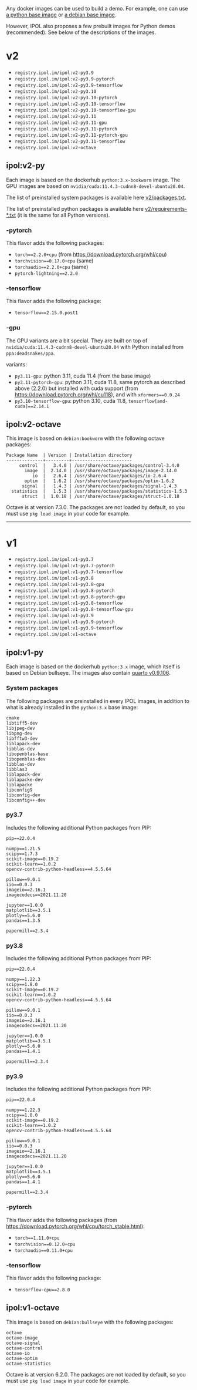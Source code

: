 Any docker images can be used to build a demo. For example, one can use [a python base image](https://hub.docker.com/_/python) or [a debian base image](https://hub.docker.com/_/debian).

However, IPOL also proposes a few prebuilt images for Python demos (recommended). See below of the descriptions of the images.

# v2

- `registry.ipol.im/ipol:v2-py3.9`
- `registry.ipol.im/ipol:v2-py3.9-pytorch`
- `registry.ipol.im/ipol:v2-py3.9-tensorflow`
- `registry.ipol.im/ipol:v2-py3.10`
- `registry.ipol.im/ipol:v2-py3.10-pytorch`
- `registry.ipol.im/ipol:v2-py3.10-tensorflow`
- `registry.ipol.im/ipol:v2-py3.10-tensorflow-gpu`
- `registry.ipol.im/ipol:v2-py3.11`
- `registry.ipol.im/ipol:v2-py3.11-gpu`
- `registry.ipol.im/ipol:v2-py3.11-pytorch`
- `registry.ipol.im/ipol:v2-py3.11-pytorch-gpu`
- `registry.ipol.im/ipol:v2-py3.11-tensorflow`
- `registry.ipol.im/ipol:v2-octave`

## ipol:v2-py

Each image is based on the dockerhub `python:3.x-bookworm` image.
The GPU images are based on `nvidia/cuda:11.4.3-cudnn8-devel-ubuntu20.04`.

The list of preinstalled system packages is available here [v2/packages.txt](v2/packages.txt).

The list of preinstalled python packages is available here [v2/requirements-*.txt](v2/requirements-py3.11.txt) (it is the same for all Python versions).

### -pytorch

This flavor adds the following packages:
- `torch==2.2.0+cpu` (from https://download.pytorch.org/whl/cpu)
- `torchvision==0.17.0+cpu` (same)
- `torchaudio==2.2.0+cpu` (same)
- `pytorch-lightning==2.2.0`

### -tensorflow

This flavor adds the following package:
- `tensorflow==2.15.0.post1`

### -gpu

The GPU variants are a bit special. They are built on top of `nvidia/cuda:11.4.3-cudnn8-devel-ubuntu20.04` with Python installed from `ppa:deadsnakes/ppa`.

variants:
- `py3.11-gpu`: python 3.11, cuda 11.4 (from the base image)
- `py3.11-pytorch-gpu`: python 3.11, cuda 11.8, same pytorch as described above (2.2.0) but installed with cuda support (from https://download.pytorch.org/whl/cu118), and with `xformers==0.0.24`
- `py3.10-tensorflow-gpu`: python 3.10, cuda 11.8, `tensorflow[and-cuda]==2.14.1`

## ipol:v2-octave

This image is based on `debian:bookworm` with the following octave packages:
```
Package Name  | Version | Installation directory
--------------+---------+-----------------------
     control  |   3.4.0 | /usr/share/octave/packages/control-3.4.0
       image  |  2.14.0 | /usr/share/octave/packages/image-2.14.0
          io  |   2.6.4 | /usr/share/octave/packages/io-2.6.4
       optim  |   1.6.2 | /usr/share/octave/packages/optim-1.6.2
      signal  |   1.4.3 | /usr/share/octave/packages/signal-1.4.3
  statistics  |   1.5.3 | /usr/share/octave/packages/statistics-1.5.3
      struct  |  1.0.18 | /usr/share/octave/packages/struct-1.0.18
```

Octave is at version 7.3.0. The packages are not loaded by default, so you must use `pkg load image` in your code for example.


<hr />

# v1

- `registry.ipol.im/ipol:v1-py3.7`
- `registry.ipol.im/ipol:v1-py3.7-pytorch`
- `registry.ipol.im/ipol:v1-py3.7-tensorflow`
- `registry.ipol.im/ipol:v1-py3.8`
- `registry.ipol.im/ipol:v1-py3.8-gpu`
- `registry.ipol.im/ipol:v1-py3.8-pytorch`
- `registry.ipol.im/ipol:v1-py3.8-pytorch-gpu`
- `registry.ipol.im/ipol:v1-py3.8-tensorflow`
- `registry.ipol.im/ipol:v1-py3.8-tensorflow-gpu`
- `registry.ipol.im/ipol:v1-py3.9`
- `registry.ipol.im/ipol:v1-py3.9-pytorch`
- `registry.ipol.im/ipol:v1-py3.9-tensorflow`
- `registry.ipol.im/ipol:v1-octave`

## ipol:v1-py

Each image is based on the dockerhub `python:3.x` image, which itself is based on Debian bullseye.
The images also contain [quarto v0.9.106](https://github.com/quarto-dev/quarto-cli/releases/tag/v0.9.106).

### System packages

The following packages are preinstalled in every IPOL images, in addition to what is already installed in the `python:3.x` base image:
```
cmake
libtiff5-dev
libjpeg-dev
libpng-dev
libfftw3-dev
liblapack-dev
libblas-dev
libopenblas-base
libopenblas-dev
libblas-dev
libblas3
liblapack-dev
liblapacke-dev
liblapacke
libconfig9
libconfig-dev
libconfig++-dev
```

### py3.7

Includes the following additional Python packages from PIP:
```
pip==22.0.4

numpy==1.21.5
scipy==1.7.3
scikit-image==0.19.2
scikit-learn==1.0.2
opencv-contrib-python-headless==4.5.5.64

pillow==9.0.1
iio==0.0.3
imageio==2.16.1
imagecodecs==2021.11.20

jupyter==1.0.0
matplotlib==3.5.1
plotly==5.6.0
pandas==1.3.5

papermill==2.3.4
```

### py3.8

Includes the following additional Python packages from PIP:
```
pip==22.0.4

numpy==1.22.3
scipy==1.8.0
scikit-image==0.19.2
scikit-learn==1.0.2
opencv-contrib-python-headless==4.5.5.64

pillow==9.0.1
iio==0.0.3
imageio==2.16.1
imagecodecs==2021.11.20

jupyter==1.0.0
matplotlib==3.5.1
plotly==5.6.0
pandas==1.4.1

papermill==2.3.4
```

### py3.9

Includes the following additional Python packages from PIP:
```
pip==22.0.4

numpy==1.22.3
scipy==1.8.0
scikit-image==0.19.2
scikit-learn==1.0.2
opencv-contrib-python-headless==4.5.5.64

pillow==9.0.1
iio==0.0.3
imageio==2.16.1
imagecodecs==2021.11.20

jupyter==1.0.0
matplotlib==3.5.1
plotly==5.6.0
pandas==1.4.1

papermill==2.3.4
```

### -pytorch

This flavor adds the following packages (from https://download.pytorch.org/whl/cpu/torch_stable.html):
- `torch==1.11.0+cpu`
- `torchvision==0.12.0+cpu`
- `torchaudio==0.11.0+cpu`

### -tensorflow

This flavor adds the following package:
- `tensorflow-cpu==2.8.0`

## ipol:v1-octave

This image is based on `debian:bullseye` with the following packages:
```
octave
octave-image
octave-signal
octave-control
octave-io
octave-optim
octave-statistics 
```

Octave is at version 6.2.0. The packages are not loaded by default, so you must use `pkg load image` in your code for example.

